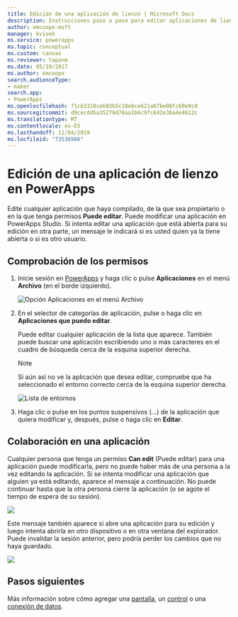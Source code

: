 ```yaml
---
title: Edición de una aplicación de lienzo | Microsoft Docs
description: Instrucciones paso a paso para editar aplicaciones de lienzo y escenarios de bloqueo de sesión en PowerApps.
author: emcoope-msft
manager: kvivek
ms.service: powerapps
ms.topic: conceptual
ms.custom: canvas
ms.reviewer: tapanm
ms.date: 05/19/2017
ms.author: emcoope
search.audienceType:
- maker
search.app:
- PowerApps
ms.openlocfilehash: 71cb3318ceb83b5c18ebce621a07be08fc60e9c8
ms.sourcegitcommit: d9cecdd5a35279d78aa1b6c9fc642e36a4e4612c
ms.translationtype: MT
ms.contentlocale: es-ES
ms.lasthandoff: 11/04/2019
ms.locfileid: "73536986"
---
```

# <a name="edit-a-canvas-app-in-powerapps"></a>Edición de una aplicación de lienzo en PowerApps
Edite cualquier aplicación que haya compilado, de la que sea propietario o en la que tenga permisos **Puede editar**. Puede modificar una aplicación en PowerApps Studio. Si intenta editar una aplicación que está abierta para su edición en otra parte, un mensaje le indicará si es usted quien ya la tiene abierta o si es otro usuario.

## <a name="verify-your-permissions"></a>Comprobación de los permisos
1. Inicie sesión en [PowerApps](https://make.powerapps.com?utm_source=padocs&utm_medium=linkinadoc&utm_campaign=referralsfromdoc) y haga clic o pulse **Aplicaciones** en el menú **Archivo** (en el borde izquierdo).
   
    ![Opción Aplicaciones en el menú Archivo](./media/edit-app/file-apps.png)

2. En el selector de categorías de aplicación, pulse o haga clic en **Aplicaciones que puedo editar**.

    Puede editar cualquier aplicación de la lista que aparece. También puede buscar una aplicación escribiendo uno o más caracteres en el cuadro de búsqueda cerca de la esquina superior derecha.

    > [!NOTE]
    > Si aún así no ve la aplicación que desea editar, compruebe que ha seleccionado el entorno correcto cerca de la esquina superior derecha.
   
    ![Lista de entornos](./media/edit-app/environment-list.png)

1. Haga clic o pulse en los puntos suspensivos (...) de la aplicación que quiera modificar y, después, pulse o haga clic en **Editar**.

## <a name="collaborate-on-an-app"></a>Colaboración en una aplicación
Cualquier persona que tenga un permiso **Can edit** (Puede editar) para una aplicación puede modificarla, pero no puede haber más de una persona a la vez editando la aplicación. Si se intenta modificar una aplicación que alguien ya está editando, aparece el mensaje a continuación. No puede continuar hasta que la otra persona cierre la aplicación (o se agote el tiempo de espera de su sesión).

![](./media/edit-app/applock-otheruser.png)

Este mensaje también aparece si abre una aplicación para su edición y luego intenta abrirla en otro dispositivo o en otra ventana del explorador. Puede invalidar la sesión anterior, pero podría perder los cambios que no haya guardado.

![](./media/edit-app/applock-selfuser.png)

## <a name="next-steps"></a>Pasos siguientes
Más información sobre cómo agregar una [pantalla](add-screen-context-variables.md), un [control](add-configure-controls.md) o una [conexión de datos](add-data-connection.md).

